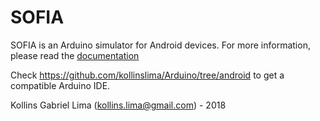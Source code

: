 SOFIA
========

SOFIA is an Arduino simulator for Android devices. For more information, please read the [documentation](https://project-sofia.gitbook.io/project/)

Check https://github.com/kollinslima/Arduino/tree/android to get a compatible Arduino IDE.

Kollins Gabriel Lima (kollins.lima@gmail.com) - 2018
